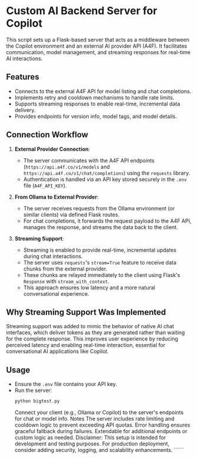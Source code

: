 # Custom AI Backend Server for Copilot

This script sets up a Flask-based server that acts as a middleware between the Copilot environment and an external AI provider API (A4F). It facilitates communication, model management, and streaming responses for real-time AI interactions.

## Features

- Connects to the external A4F API for model listing and chat completions.
- Implements retry and cooldown mechanisms to handle rate limits.
- Supports streaming responses to enable real-time, incremental data delivery.
- Provides endpoints for version info, model tags, and model details.

## Connection Workflow

1. **External Provider Connection**:
   - The server communicates with the A4F API endpoints (`https://api.a4f.co/v1/models` and `https://api.a4f.co/v1/chat/completions`) using the `requests` library.
   - Authentication is handled via an API key stored securely in the `.env` file (`A4F_API_KEY`).

2. **From Ollama to External Provider**:
   - The server receives requests from the Ollama environment (or similar clients) via defined Flask routes.
   - For chat completions, it forwards the request payload to the A4F API, manages the response, and streams the data back to the client.

3. **Streaming Support**:
   - Streaming is enabled to provide real-time, incremental updates during chat interactions.
   - The server uses `requests`'s `stream=True` feature to receive data chunks from the external provider.
   - These chunks are relayed immediately to the client using Flask's `Response` with `stream_with_context`.
   - This approach ensures low latency and a more natural conversational experience.

## Why Streaming Support Was Implemented

Streaming support was added to mimic the behavior of native AI chat interfaces, which deliver tokens as they are generated rather than waiting for the complete response. This improves user experience by reducing perceived latency and enabling real-time interaction, essential for conversational AI applications like Copilot.

## Usage

- Ensure the `.env` file contains your API key.
- Run the server:
  ```bash
  python bigtest.py
  ```
  Connect your client (e.g., Ollama or Copilot) to the server's endpoints for chat or model info.
Notes
The server includes rate limiting and cooldown logic to prevent exceeding API quotas.
Error handling ensures graceful fallback during failures.
Extendable for additional endpoints or custom logic as needed.
Disclaimer: This setup is intended for development and testing purposes. For production deployment, consider adding security, logging, and scalability enhancements. ``````
